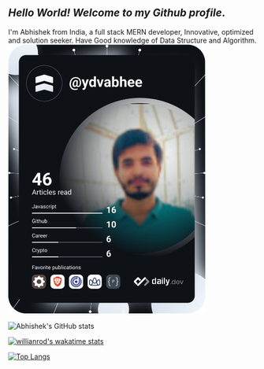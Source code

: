 ##  *Hello World! Welcome to my Github profile*.

I'm Abhishek from India, a full stack MERN developer, Innovative, optimized and solution seeker. Have Good knowledge of Data Structure and Algorithm.
<a href="https://app.daily.dev/DailyDevTips"><img src="https://github.com/ydvabhee/ydvabhee/blob/master/devcard.svg" width="400" alt="Chris Bongers's Dev Card"/></a>


![Abhishek's GitHub stats](https://github-readme-stats.vercel.app/api?username=ydvabhee&show_icons=true&theme=radical)
<!-- ![Wakatime](https://github-readme-stats.vercel.app/api/wakatime?username=ydvabhee)](https://github.com/ydvabhee/github-readme-stats) -->


<!--START_SECTION:waka-->
[![willianrod's wakatime stats](https://github-readme-stats.vercel.app/api/wakatime?username=ydvabhee)](https://github.com/ydvabhee/github-readme-stats)

<!--END_SECTION:waka-->

 
[![Top Langs](https://github-readme-stats.vercel.app/api/top-langs/?username=ydvabhee&layout=compact)](https://github.com/ydvabhee/github-readme-stats)

 

